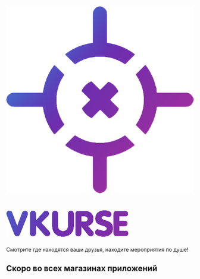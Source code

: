# ![логотип компании](img/logo.png) 
# ![слово](img/logo1.png)

Смотрите где находятся ваши друзья, находите мероприятия по душе!

## Скоро во всех магазинах приложений
